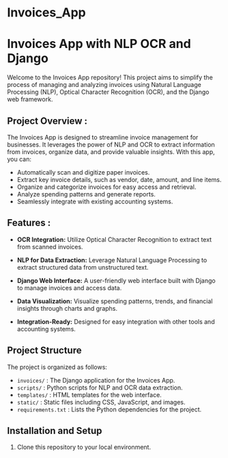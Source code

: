 # Invoices_App
# Invoices App with NLP OCR and Django

Welcome to the Invoices App repository! This project aims to simplify the process of managing and analyzing invoices using Natural Language Processing (NLP), Optical Character Recognition (OCR), and the Django web framework.

## Project Overview : 

The Invoices App is designed to streamline invoice management for businesses. It leverages the power of NLP and OCR to extract information from invoices, organize data, and provide valuable insights. With this app, you can:

- Automatically scan and digitize paper invoices.
- Extract key invoice details, such as vendor, date, amount, and line items.
- Organize and categorize invoices for easy access and retrieval.
- Analyze spending patterns and generate reports.
- Seamlessly integrate with existing accounting systems.

## Features : 

- **OCR Integration:** Utilize Optical Character Recognition to extract text from scanned invoices.

- **NLP for Data Extraction:** Leverage Natural Language Processing to extract structured data from unstructured text.

- **Django Web Interface:** A user-friendly web interface built with Django to manage invoices and access data.

- **Data Visualization:** Visualize spending patterns, trends, and financial insights through charts and graphs.

- **Integration-Ready:** Designed for easy integration with other tools and accounting systems.

## Project Structure

The project is organized as follows:

- `invoices/` : The Django application for the Invoices App.
- `scripts/` : Python scripts for NLP and OCR data extraction.
- `templates/` : HTML templates for the web interface.
- `static/` : Static files including CSS, JavaScript, and images.
- `requirements.txt` : Lists the Python dependencies for the project.

## Installation and Setup

1. Clone this repository to your local environment.
